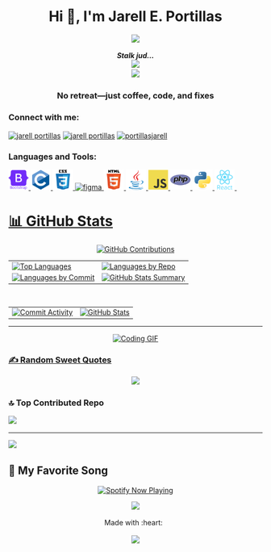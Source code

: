 <h1 align="center">Hi 👋, I'm Jarell E. Portillas</h1>
<p align="center">
  <a href="https://github.com/DenverCoder1/readme-typing-svg"><img src="https://readme-typing-svg.herokuapp.com?font=Time+New+Roman&color=cyan&size=25&center=true&vCenter=true&width=600&height=100&lines=Hi!,+Kopal..&hearts;++;BTW,+my+name+is+Jarell+Portillas;I’m+21+years+Old,;I+Love+coffee,;and+I+play+Dota2,;I'm+doing+nothing<3"></a>
</p>
<p align="center"> 
  <i><b>Stalk jud...</b></i><br>
  <img src="https://raw.githubusercontent.com/saadeghi/saadeghi/master/dino.gif" /><br>
  <img src="https://profile-counter.glitch.me/lostgirljourney/count.svg" />
</p>
<h3 align="center">No retreat—just coffee, code, and fixes</h3>


<h3 align="left">Connect with me:</h3>
<p align="left">
<a href="https://linkedin.com/in/jarell portillas" target="blank"><img align="center" src="https://raw.githubusercontent.com/rahuldkjain/github-profile-readme-generator/master/src/images/icons/Social/linked-in-alt.svg" alt="jarell portillas" height="30" width="40" /></a>
<a href="https://fb.com/jarell portillas" target="blank"><img align="center" src="https://raw.githubusercontent.com/rahuldkjain/github-profile-readme-generator/master/src/images/icons/Social/facebook.svg" alt="jarell portillas" height="30" width="40" /></a>
<a href="https://instagram.com/portillasjarell" target="blank"><img align="center" src="https://raw.githubusercontent.com/rahuldkjain/github-profile-readme-generator/master/src/images/icons/Social/instagram.svg" alt="portillasjarell" height="30" width="40" /></a>
</p>

<h3 align="left">Languages and Tools:</h3>
<p align="left"> <a href="https://getbootstrap.com" target="_blank" rel="noreferrer"> <img src="https://raw.githubusercontent.com/devicons/devicon/master/icons/bootstrap/bootstrap-plain-wordmark.svg" alt="bootstrap" width="40" height="40"/> </a> <a href="https://www.cprogramming.com/" target="_blank" rel="noreferrer"> <img src="https://raw.githubusercontent.com/devicons/devicon/master/icons/c/c-original.svg" alt="c" width="40" height="40"/> </a> <a href="https://www.w3schools.com/css/" target="_blank" rel="noreferrer"> <img src="https://raw.githubusercontent.com/devicons/devicon/master/icons/css3/css3-original-wordmark.svg" alt="css3" width="40" height="40"/> </a> <a href="https://www.figma.com/" target="_blank" rel="noreferrer"> <img src="https://www.vectorlogo.zone/logos/figma/figma-icon.svg" alt="figma" width="40" height="40"/> </a> <a href="https://www.w3.org/html/" target="_blank" rel="noreferrer"> <img src="https://raw.githubusercontent.com/devicons/devicon/master/icons/html5/html5-original-wordmark.svg" alt="html5" width="40" height="40"/> </a> <a href="https://www.java.com" target="_blank" rel="noreferrer"> <img src="https://raw.githubusercontent.com/devicons/devicon/master/icons/java/java-original.svg" alt="java" width="40" height="40"/> </a> <a href="https://developer.mozilla.org/en-US/docs/Web/JavaScript" target="_blank" rel="noreferrer"> <img src="https://raw.githubusercontent.com/devicons/devicon/master/icons/javascript/javascript-original.svg" alt="javascript" width="40" height="40"/> </a> <a href="https://www.php.net" target="_blank" rel="noreferrer"> <img src="https://raw.githubusercontent.com/devicons/devicon/master/icons/php/php-original.svg" alt="php" width="40" height="40"/> </a> <a href="https://www.python.org" target="_blank" rel="noreferrer"> <img src="https://raw.githubusercontent.com/devicons/devicon/master/icons/python/python-original.svg" alt="python" width="40" height="40"/> </a> <a href="https://reactjs.org/" target="_blank" rel="noreferrer"> <img src="https://raw.githubusercontent.com/devicons/devicon/master/icons/react/react-original-wordmark.svg" alt="react" width="40" height="40"/> </a> <a href="https://reactnative.dev/" target="_blank" rel="noreferrer"> <img </a> </p>



# 📊 GitHub Stats


<div align="center">
  <p>
    <img src="https://github-profile-summary-cards.vercel.app/api/cards/profile-details?username=Portillass&theme=github_dark" alt="GitHub Contributions" />
  </p>

  <table>
    <tr>
      <td>
        <img src="https://github-readme-stats.vercel.app/api/top-langs/?username=Portillass&layout=compact&theme=dark" alt="Top Languages" />
      </td>
      <td>
        <img src="https://github-profile-summary-cards.vercel.app/api/cards/repos-per-language?username=Portillass&theme=github_dark" alt="Languages by Repo" />
      </td>
    </tr>
    <tr>
      <td>
        <img src="https://github-profile-summary-cards.vercel.app/api/cards/most-commit-language?username=Portillass&theme=github_dark" alt="Languages by Commit" />
      </td>
      <td>
        <img src="https://github-profile-summary-cards.vercel.app/api/cards/stats?username=Portillass&theme=github_dark" alt="GitHub Stats Summary" />
      </td>
    </tr>
  </table>

  <br/>

  <table>
    <tr>
      <td>
        <img src="https://github-profile-summary-cards.vercel.app/api/cards/productive-time?username=Portillass&theme=github_dark" alt="Commit Activity" />
      </td>
      <td>
        <img src="https://github-readme-stats.vercel.app/api?username=Portillass&show_icons=true&theme=dark" alt="GitHub Stats" />
      </td>
    </tr>
  </table>
</div>



---

<div align="center">
  <img align="center" alt="Coding GIF" src="https://media.giphy.com/media/iIqmM5tTjmpOB9mpbn/giphy.gif" width="400" />
</div>


### ✍️ Random Sweet Quotes

<p align="center">
  <a href="https://github.com/DenverCoder1/readme-typing-svg">
    <img src="https://readme-typing-svg.herokuapp.com?font=Times+New+Roman&color=blue&size=25&center=true&vCenter=true&width=600&height=100&lines=You+are+the+CSS+of+my+HTML;You+make+my+heart+skip+a+beat;You+light+up+my+world+like+JavaScript;I+love+you+like+an+infinite+loop;You+are+my+code+and+I+am+your+IDE;You+are+my+favorite+debugging+tool;My+love+for+you+is+like+an+array+of+infinite+length;You+compile+my+heart+into+something+beautiful;You+are+the+algorithm+that+solves+all+my+problems;I+don’t+need+a+Git+commit+message+to+know+I+love+you;Our+love+is+written+in+binary;You+are+the+function+that+returns+my+happiness;Like+PHP+and+MySQL,+we+belong+together;You+are+my+class+and+I+am+your+object;You+are+my+source+code+and+I+am+your+compiler;You+push+me+to+be+the+best+version+of+myself;Your+love+is+the+source+of+my+syntax+highlighting;I+feel+at+home+when+I+look+at+you+like+I+look+at+my+terminal;Our+relationship+is+like+React+components%2C+we+work+together+perfectly;You+make+my+heart+race+like+a+for+loop+in+O(n)%3B;Together+we+are+like+HTML+and+CSS%2C+we+complete+each+other;You+are+the+semicolon+to+my+code;You+are+the+constant+that+keeps+me+from+changing;Our+love+is+like+Git+branches,+we+always+merge+together;You+make+my+logic+flow+like+smooth+code;We+are+like+HTML+and+JavaScript,+we+bring+life+to+webpages;You+are+my+frontend+and+I+am+your+backend;Together+we+are+like+a+perfect+algorithm%2C+flawless+and+efficient;You+are+my+Git+pull+request%2C+always+bringing+me+new+ideas;I+love+you+more+than+a+well-written+function;You+are+my+command+line%2C+the+only+thing+I+need+to+communicate;You+make+my+system+run+like+an+optimized+program;We+are+the+input+and+output+of+each+other’s+life;You+are+the+host+to+my+server%2C+always+keeping+me+up;I+am+your+variable%2C+and+you+define+me;You+are+my+CSS+animations%2C+making+everything+better%2C+faster%2C+and+smoother;Our+love+is+like+node.js%2C+non-blocking+and+asynchronous;You+are+my+framework%2C+structuring+my+world;I+love+you+like+my+favorite+IDE%2C+it+always+feels+like+home;You+are+the+string+to+my+variable%2C+I+can’t+live+without+you;I+code+better+when+I+am+with+you%2C+my+perfect+partner;You+are+my+bug-free+program%2C+making+my+life+so+much+easier;You+are+my+favorite+library%2C+always+helping+me+solve+problems;You+are+my+declaration+of+love%2C+always+clear+and+understood">
  </a>
</p>



### 🔝 Top Contributed Repo
![](https://github-contributor-stats.vercel.app/api?username=Portillass&limit=5&theme=dark&combine_all_yearly_contributions=true)

---
[![](https://visitcount.itsvg.in/api?id=Portillass&icon=0&color=0)](https://visitcount.itsvg.in)
## 🎵 My Favorite Song

<div align="center">
  <a href="https://open.spotify.com/track/3LIENf1zwG7vXj78SKmBqA">
    <img src="https://novatorem.vercel.app/api/spotify" alt="Spotify Now Playing" />
  </a>
</div>

<p align="center">
  <a href="https://github.com/DenverCoder1/readme-typing-svg">
    <img src="https://readme-typing-svg.herokuapp.com?font=Times+New+Roman&color=blue&size=25&center=true&vCenter=true&width=600&height=100&lines=🎶+Can’t+Help+Falling+in+Love+With+You;A+classic+that+never+gets+old!">
  </a>
</p>


<!-- Proudly created with GPRM ( https://gprm.itsvg.in ) -->
<p align="center">
  Made with :heart: &nbsp;
  <br/>
   <br/>
  <img src="https://media.giphy.com/media/jpVnC65DmYeyRL4LHS/giphy.gif" width="20%">
</p>
